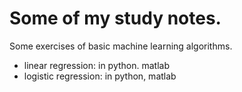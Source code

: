 # Some of my study notes.

Some exercises of basic machine learning algorithms.
- linear regression: in python. matlab
- logistic regression: in python, matlab
